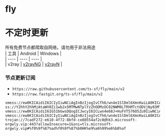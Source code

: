 # fly
# 不定时更新
所有免费节点都爬取自网络，请勿用于非法用途  
|  工具  | Android  | Windows  |  
|  ----  | ----   | ----  |  
| v2ray  | [v2rayNG](https://github.com/2dust/v2rayNG/releases) | [v2rayN](https://github.com/2dust/v2rayN/releases) |  
  
### 节点更新订阅  
- `https://raw.githubusercontent.com/ts-sf/fly/main/v2`  
- `https://raw.fastgit.org/ts-sf/fly/main/v2`  
``` 
vmess://ew0KICAidiI6ICIyIiwNCiAgInBzIjogIvCfh6/wn4e1SlDml6XmnKwiLA0KICAiYWRkIjogImpwMDQtdm0wLmVudHJ5LnNydGhkdy5hcnQiLA0KICAicG9ydCI6ICI0NDYiLA0KICAiaWQiOiAiYjJhMmM3MDYtMTJlMC0zMzM1LThhNjItMzE5MjUyMTlhNzEyIiwNCiAgImFpZCI6ICIwIiwNCiAgInNjeSI6IG51bGwsDQogICJuZXQiOiAidGNwIiwNCiAgInR5cGUiOiAiIiwNCiAgImhvc3QiOiAiIiwNCiAgInBhdGgiOiAiLyIsDQogICJ0bHMiOiAiIiwNCiAgInNuaSI6IG51bGwNCn0=
ss://Y2hhY2hhMjAtaWV0Zi1wb2x5MTMwNTplYzZhODMzOC02NWM0LTRhMTctODVjNy03MTg1YWUwYzU1MTM@i2.go001.buzz:11051#%f0%9f%87%b0%f0%9f%87%b7KR%e9%9f%a9%e5%9b%bd
vmess://ew0KICAidiI6IG51bGwsDQogICJwcyI6ICLwn4e68J+HuFVT576O5Zu9IiwNCiAgImFkZCI6ICJqcDEuZDQ5OTVhMmViOWIyLnNhbmZlbjAwNC5tZSIsDQogICJwb3J0IjogIjQ0MyIsDQogICJpZCI6ICI3MjYyY2Y0NC1hNTg3LTQwMWEtOWNkMy1hODdlMmNlOGYwNGUiLA0KICAiYWlkIjogIjAiLA0KICAic2N5IjogbnVsbCwNCiAgIm5ldCI6ICJ3cyIsDQogICJ0eXBlIjogImF1dG8iLA0KICAiaG9zdCI6ICJ3d3cubWljcm9zb2Z0LmNvbSIsDQogICJwYXRoIjogIi96aC1jbiIsDQogICJ0bHMiOiAidGxzIiwNCiAgInNuaSI6ICIiDQp9
vmess://ew0KICAidiI6ICIyIiwNCiAgInBzIjogIvCfh6/wn4e1SlDml6XmnKwiLA0KICAiYWRkIjogImpwNC4wMWRqLnNicyIsDQogICJwb3J0IjogIjQ0MyIsDQogICJpZCI6ICI5NWIyZGM4My1hNDc2LTRhODItOTNiMi0wZDc3YjRjMzBjMTgiLA0KICAiYWlkIjogIjAiLA0KICAic2N5IjogbnVsbCwNCiAgIm5ldCI6ICJ3cyIsDQogICJ0eXBlIjogIm5vbmUiLA0KICAiaG9zdCI6ICJqcDQuMDFkai5zYnMiLA0KICAicGF0aCI6ICIvc29tZXRpbWVzbmFpdmUiLA0KICAidGxzIjogInRscyIsDQogICJzbmkiOiBudWxsDQp9
trojan://7cadf272-e610-4f72-8bfd-ce88554af2c0@hk3.microsoft-orgwly.vip:443?allowInsecure=1&sni=tls.microsoft-orgwly.vip#%f0%9f%87%ad%f0%9f%87%b0HK%e9%a6%99%e6%b8%af
```